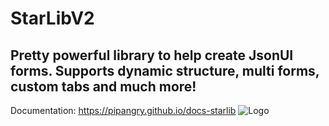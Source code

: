 # StarLibV2
## Pretty powerful library to help create JsonUI forms. Supports dynamic structure, multi forms, custom tabs and much more!
Documentation: https://pipangry.github.io/docs-starlib
![Logo](https://i.postimg.cc/59q5wt3Z/logo.png)
